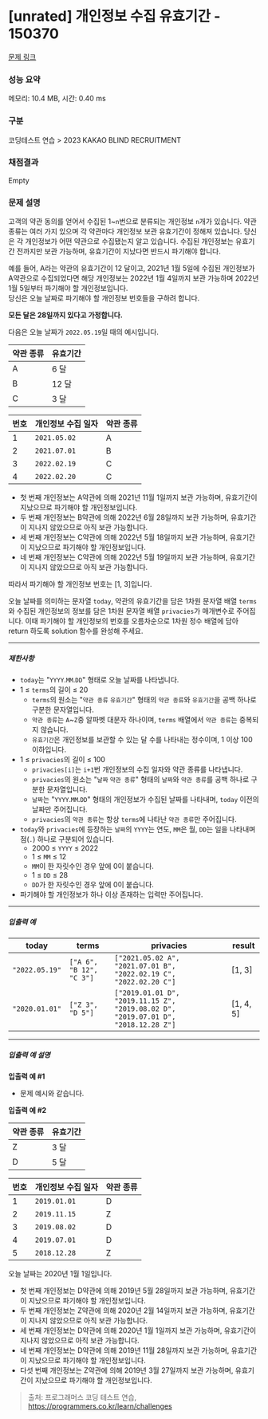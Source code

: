 # [unrated] 개인정보 수집 유효기간 - 150370 

[문제 링크](https://school.programmers.co.kr/learn/courses/30/lessons/150370) 

### 성능 요약

메모리: 10.4 MB, 시간: 0.40 ms

### 구분

코딩테스트 연습 > 2023 KAKAO BLIND RECRUITMENT

### 채점결과

Empty

### 문제 설명

<p>고객의 약관 동의를 얻어서 수집된 1~<code>n</code>번으로 분류되는 개인정보 <code>n</code>개가 있습니다. 약관 종류는 여러 가지 있으며 각 약관마다 개인정보 보관 유효기간이 정해져 있습니다. 당신은 각 개인정보가 어떤 약관으로 수집됐는지 알고 있습니다. 수집된 개인정보는 유효기간 전까지만 보관 가능하며, 유효기간이 지났다면 반드시 파기해야 합니다.</p>

<p>예를 들어, A라는 약관의 유효기간이 12 달이고, 2021년 1월 5일에 수집된 개인정보가 A약관으로 수집되었다면 해당 개인정보는 2022년 1월 4일까지 보관 가능하며 2022년 1월 5일부터 파기해야 할 개인정보입니다.<br>
당신은 오늘 날짜로 파기해야 할 개인정보 번호들을 구하려 합니다.</p>

<p><strong>모든 달은 28일까지 있다고 가정합니다.</strong></p>

<p>다음은 오늘 날짜가 <code>2022.05.19</code>일 때의 예시입니다.</p>
<table class="table">
        <thead><tr>
<th>약관 종류</th>
<th>유효기간</th>
</tr>
</thead>
        <tbody><tr>
<td>A</td>
<td>6 달</td>
</tr>
<tr>
<td>B</td>
<td>12 달</td>
</tr>
<tr>
<td>C</td>
<td>3 달</td>
</tr>
</tbody>
      </table><table class="table">
        <thead><tr>
<th>번호</th>
<th>개인정보 수집 일자</th>
<th>약관 종류</th>
</tr>
</thead>
        <tbody><tr>
<td>1</td>
<td><code>2021.05.02</code></td>
<td>A</td>
</tr>
<tr>
<td>2</td>
<td><code>2021.07.01</code></td>
<td>B</td>
</tr>
<tr>
<td>3</td>
<td><code>2022.02.19</code></td>
<td>C</td>
</tr>
<tr>
<td>4</td>
<td><code>2022.02.20</code></td>
<td>C</td>
</tr>
</tbody>
      </table>
<ul>
<li>첫 번째 개인정보는 A약관에 의해 2021년 11월 1일까지 보관 가능하며, 유효기간이 지났으므로 파기해야 할 개인정보입니다.</li>
<li>두 번째 개인정보는 B약관에 의해 2022년 6월 28일까지 보관 가능하며, 유효기간이 지나지 않았으므로 아직 보관 가능합니다.</li>
<li>세 번째 개인정보는 C약관에 의해 2022년 5월 18일까지 보관 가능하며, 유효기간이 지났으므로 파기해야 할 개인정보입니다.</li>
<li>네 번째 개인정보는 C약관에 의해 2022년 5월 19일까지 보관 가능하며, 유효기간이 지나지 않았으므로 아직 보관 가능합니다.</li>
</ul>

<p>따라서 파기해야 할 개인정보 번호는 [1, 3]입니다.</p>

<p>오늘 날짜를 의미하는 문자열 <code>today</code>, 약관의 유효기간을 담은 1차원 문자열 배열 <code>terms</code>와 수집된 개인정보의 정보를 담은 1차원 문자열 배열 <code>privacies</code>가 매개변수로 주어집니다. 이때 파기해야 할 개인정보의 번호를 오름차순으로 1차원 정수 배열에 담아 return 하도록 solution 함수를 완성해 주세요.</p>

<hr>

<h5>제한사항</h5>

<ul>
<li><code>today</code>는 "<code>YYYY</code>.<code>MM</code>.<code>DD</code>" 형태로 오늘 날짜를 나타냅니다. </li>
<li>1 ≤ <code>terms</code>의 길이 ≤ 20

<ul>
<li><code>terms</code>의 원소는 "<code>약관 종류</code> <code>유효기간</code>" 형태의 <code>약관 종류</code>와 <code>유효기간</code>을 공백 하나로 구분한 문자열입니다.</li>
<li><code>약관 종류</code>는 <code>A</code>~<code>Z</code>중 알파벳 대문자 하나이며, <code>terms</code> 배열에서 <code>약관 종류</code>는 중복되지 않습니다.</li>
<li><code>유효기간</code>은 개인정보를 보관할 수 있는 달 수를 나타내는 정수이며, 1 이상 100 이하입니다.</li>
</ul></li>
<li>1 ≤ <code>privacies</code>의 길이 ≤ 100

<ul>
<li><code>privacies[i]</code>는 <code>i+1</code>번 개인정보의 수집 일자와 약관 종류를 나타냅니다.</li>
<li><code>privacies</code>의 원소는 "<code>날짜</code> <code>약관 종류</code>" 형태의 <code>날짜</code>와 <code>약관 종류</code>를 공백 하나로 구분한 문자열입니다.</li>
<li><code>날짜</code>는 "<code>YYYY</code>.<code>MM</code>.<code>DD</code>" 형태의 개인정보가 수집된 날짜를 나타내며, <code>today</code> 이전의 날짜만 주어집니다.</li>
<li><code>privacies</code>의 <code>약관 종류</code>는 항상 <code>terms</code>에 나타난 <code>약관 종류</code>만 주어집니다.</li>
</ul></li>
<li><code>today</code>와 <code>privacies</code>에 등장하는 <code>날짜</code>의 <code>YYYY</code>는 연도, <code>MM</code>은 월, <code>DD</code>는 일을 나타내며 점(<code>.</code>) 하나로 구분되어 있습니다.

<ul>
<li>2000 ≤ <code>YYYY</code> ≤ 2022</li>
<li>1 ≤ <code>MM</code> ≤ 12</li>
<li><code>MM</code>이 한 자릿수인 경우 앞에 0이 붙습니다.</li>
<li>1 ≤ <code>DD</code> ≤ 28</li>
<li><code>DD</code>가 한 자릿수인 경우 앞에 0이 붙습니다.</li>
</ul></li>
<li>파기해야 할 개인정보가 하나 이상 존재하는 입력만 주어집니다.</li>
</ul>

<hr>

<h5>입출력 예</h5>
<table class="table">
        <thead><tr>
<th>today</th>
<th>terms</th>
<th>privacies</th>
<th>result</th>
</tr>
</thead>
        <tbody><tr>
<td><code>"2022.05.19"</code></td>
<td><code>["A 6", "B 12", "C 3"]</code></td>
<td><code>["2021.05.02 A", "2021.07.01 B", "2022.02.19 C", "2022.02.20 C"]</code></td>
<td>[1, 3]</td>
</tr>
<tr>
<td><code>"2020.01.01"</code></td>
<td><code>["Z 3", "D 5"]</code></td>
<td><code>["2019.01.01 D", "2019.11.15 Z", "2019.08.02 D", "2019.07.01 D", "2018.12.28 Z"]</code></td>
<td>[1, 4, 5]</td>
</tr>
</tbody>
      </table>
<hr>

<h5>입출력 예 설명</h5>

<p><strong>입출력 예 #1</strong></p>

<ul>
<li>문제 예시와 같습니다.</li>
</ul>

<p><strong>입출력 예 #2</strong></p>
<table class="table">
        <thead><tr>
<th>약관 종류</th>
<th>유효기간</th>
</tr>
</thead>
        <tbody><tr>
<td>Z</td>
<td>3 달</td>
</tr>
<tr>
<td>D</td>
<td>5 달</td>
</tr>
</tbody>
      </table><table class="table">
        <thead><tr>
<th>번호</th>
<th>개인정보 수집 일자</th>
<th>약관 종류</th>
</tr>
</thead>
        <tbody><tr>
<td>1</td>
<td><code>2019.01.01</code></td>
<td>D</td>
</tr>
<tr>
<td>2</td>
<td><code>2019.11.15</code></td>
<td>Z</td>
</tr>
<tr>
<td>3</td>
<td><code>2019.08.02</code></td>
<td>D</td>
</tr>
<tr>
<td>4</td>
<td><code>2019.07.01</code></td>
<td>D</td>
</tr>
<tr>
<td>5</td>
<td><code>2018.12.28</code></td>
<td>Z</td>
</tr>
</tbody>
      </table>
<p>오늘 날짜는 2020년 1월 1일입니다.</p>

<ul>
<li>첫 번째 개인정보는 D약관에 의해 2019년 5월 28일까지 보관 가능하며, 유효기간이 지났으므로 파기해야 할 개인정보입니다.</li>
<li>두 번째 개인정보는 Z약관에 의해 2020년 2월 14일까지 보관 가능하며, 유효기간이 지나지 않았으므로 아직 보관 가능합니다.</li>
<li>세 번째 개인정보는 D약관에 의해 2020년 1월 1일까지 보관 가능하며, 유효기간이 지나지 않았으므로 아직 보관 가능합니다.</li>
<li>네 번째 개인정보는 D약관에 의해 2019년 11월 28일까지 보관 가능하며, 유효기간이 지났으므로 파기해야 할 개인정보입니다.</li>
<li>다섯 번째 개인정보는 Z약관에 의해 2019년 3월 27일까지 보관 가능하며, 유효기간이 지났으므로 파기해야 할 개인정보입니다.</li>
</ul>


> 출처: 프로그래머스 코딩 테스트 연습, https://programmers.co.kr/learn/challenges